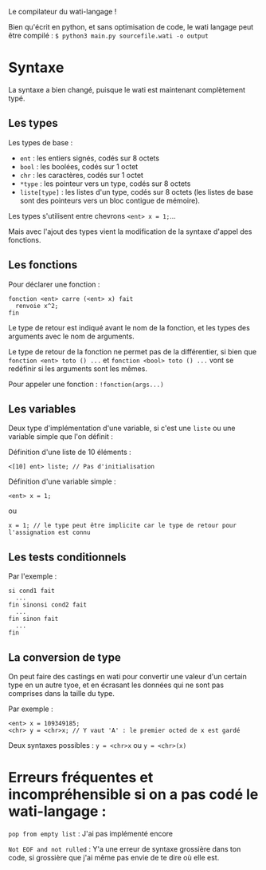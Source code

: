 Le compilateur du wati-langage !

Bien qu'écrit en python, et sans optimisation de code, le wati langage peut être compilé : 
`$ python3 main.py sourcefile.wati -o output`

# Syntaxe
La syntaxe a bien changé, puisque le wati est maintenant complètement typé.

## Les types
Les types de base : 
 - `ent` : les entiers signés, codés sur 8 octets
 - `bool` : les boolées, codés sur 1 octet
 - `chr` : les caractères, codés sur 1 octet
 - `*type` : les pointeur vers un type, codés sur 8 octets
 - `liste[type]` : les listes d'un type, codés sur 8 octets (les listes de base sont des pointeurs vers un bloc contigue de mémoire).

Les types s'utilisent entre chevrons `<ent> x = 1;`...

Mais avec l'ajout des types vient la modification de la syntaxe d'appel des fonctions.
## Les fonctions
Pour déclarer une fonction :
```wati
fonction <ent> carre (<ent> x) fait
  renvoie x^2;
fin
```
Le type de retour est indiqué avant le nom de la fonction, et les types des arguments avec le nom de arguments.

Le type de retour de la fonction ne permet pas de la différentier, si bien que `fonction <ent> toto () ...` et `fonction <bool> toto () ...` vont se redéfinir si les arguments sont les mêmes.

Pour appeler une fonction : `!fonction(args...)`

## Les variables
Deux type d'implémentation d'une variable, si c'est une `liste` ou une variable simple que l'on définit : 

Définition d'une liste de 10 éléments : 
```
<[10] ent> liste; // Pas d'initialisation
```

Définition d'une variable simple : 
```
<ent> x = 1;
```
ou 
```
x = 1; // le type peut être implicite car le type de retour pour l'assignation est connu
```

## Les tests conditionnels
Par l'exemple : 
```
si cond1 fait
  ...
fin sinonsi cond2 fait
  ...
fin sinon fait
  ...
fin
```

## La conversion de type
On peut faire des castings en wati pour convertir une valeur d'un certain type en un autre tyoe, et en écrasant les données qui ne sont pas comprises dans la taille du type.

Par exemple :
```
<ent> x = 109349185;
<chr> y = <chr>x; // Y vaut 'A' : le premier octed de x est gardé
```
Deux syntaxes possibles : 
`y = <chr>x` ou `y = <chr>(x)`

# Erreurs fréquentes et incompréhensible si on a pas codé le wati-langage : 
`pop from empty list` : J'ai pas implémenté encore

`Not EOF and not rulled` : Y'a une erreur de syntaxe grossière dans ton code, si grossière que j'ai même pas envie de te dire où elle est.
